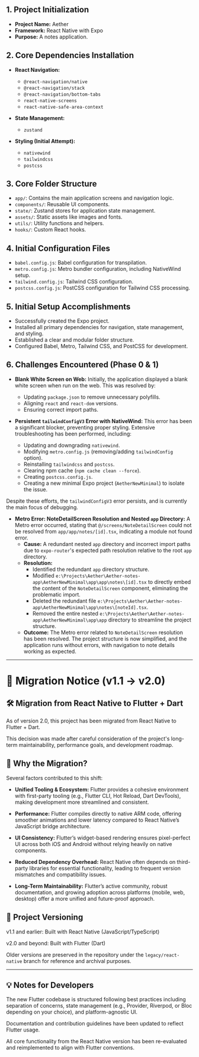 ## 1. Project Initialization

-   **Project Name:** Aether
-   **Framework:** React Native with Expo
-   **Purpose:** A notes application.

## 2. Core Dependencies Installation

-   **React Navigation:**
    -   `@react-navigation/native`
    -   `@react-navigation/stack`
    -   `@react-navigation/bottom-tabs`
    -   `react-native-screens`
    -   `react-native-safe-area-context`

-   **State Management:**
    -   `zustand`

-   **Styling (Initial Attempt):**
    -   `nativewind`
    -   `tailwindcss`
    -   `postcss`

## 3. Core Folder Structure

-   `app/`: Contains the main application screens and navigation logic.
-   `components/`: Reusable UI components.
-   `state/`: Zustand stores for application state management.
-   `assets/`: Static assets like images and fonts.
-   `utils/`: Utility functions and helpers.
-   `hooks/`: Custom React hooks.

## 4. Initial Configuration Files

-   `babel.config.js`: Babel configuration for transpilation.
-   `metro.config.js`: Metro bundler configuration, including NativeWind setup.
-   `tailwind.config.js`: Tailwind CSS configuration.
-   `postcss.config.js`: PostCSS configuration for Tailwind CSS processing.

## 5. Initial Setup Accomplishments

-   Successfully created the Expo project.
-   Installed all primary dependencies for navigation, state management, and styling.
-   Established a clear and modular folder structure.
-   Configured Babel, Metro, Tailwind CSS, and PostCSS for development.

## 6. Challenges Encountered (Phase 0 & 1)

-   **Blank White Screen on Web:** Initially, the application displayed a blank white screen when run on the web. This was resolved by:
    -   Updating `package.json` to remove unnecessary polyfills.
    -   Aligning `react` and `react-dom` versions.
    -   Ensuring correct import paths.

-   **Persistent `tailwindConfigV3` Error with NativeWind:** This error has been a significant blocker, preventing proper styling. Extensive troubleshooting has been performed, including:
    -   Updating and downgrading `nativewind`.
    -   Modifying `metro.config.js` (removing/adding `tailwindConfig` option).
    -   Reinstalling `tailwindcss` and `postcss`.
    -   Clearing npm cache (`npm cache clean --force`).
    -   Creating `postcss.config.js`.
    -   Creating a new minimal Expo project (`AetherNewMinimal`) to isolate the issue.

Despite these efforts, the `tailwindConfigV3` error persists, and is currently the main focus of debugging.

-   **Metro Error: NoteDetailScreen Resolution and Nested `app` Directory:** A Metro error occurred, stating that `@/screens/NoteDetailScreen` could not be resolved from `app/app/notes/[id].tsx`, indicating a module not found error.
    -   **Cause:** A redundant nested `app` directory and incorrect import paths due to `expo-router`'s expected path resolution relative to the root `app` directory.
    -   **Resolution:**
        -   Identified the redundant `app` directory structure.
        -   Modified `e:\Projects\Aether\Aether-notes-app\AetherNewMinimal\app\app\notes\[id].tsx` to directly embed the content of the `NoteDetailScreen` component, eliminating the problematic import.
        -   Deleted the redundant file `e:\Projects\Aether\Aether-notes-app\AetherNewMinimal\app\notes\[noteId].tsx`.
        -   Removed the entire nested `e:\Projects\Aether\Aether-notes-app\AetherNewMinimal\app\app` directory to streamline the project structure.
    -   **Outcome:** The Metro error related to `NoteDetailScreen` resolution has been resolved. The project structure is now simplified, and the application runs without errors, with navigation to note details working as expected.

---

# 🚀 Migration Notice (v1.1 → v2.0)

## 🛠️ Migration from React Native to Flutter + Dart

As of version 2.0, this project has been migrated from React Native to Flutter + Dart.

This decision was made after careful consideration of the project's long-term maintainability, performance goals, and development roadmap.

## 🔄 Why the Migration?

Several factors contributed to this shift:

-   **Unified Tooling & Ecosystem:** Flutter provides a cohesive environment with first-party tooling (e.g., Flutter CLI, Hot Reload, Dart DevTools), making development more streamlined and consistent.

-   **Performance:** Flutter compiles directly to native ARM code, offering smoother animations and lower latency compared to React Native’s JavaScript bridge architecture.

-   **UI Consistency:** Flutter’s widget-based rendering ensures pixel-perfect UI across both iOS and Android without relying heavily on native components.

-   **Reduced Dependency Overhead:** React Native often depends on third-party libraries for essential functionality, leading to frequent version mismatches and compatibility issues.

-   **Long-Term Maintainability:** Flutter’s active community, robust documentation, and growing adoption across platforms (mobile, web, desktop) offer a more unified and future-proof approach.


## 📁 Project Versioning

v1.1 and earlier: Built with React Native (JavaScript/TypeScript)

v2.0 and beyond: Built with Flutter (Dart)


Older versions are preserved in the repository under the `legacy/react-native` branch for reference and archival purposes.


---

## 💡 Notes for Developers

The new Flutter codebase is structured following best practices including separation of concerns, state management (e.g., Provider, Riverpod, or Bloc depending on your choice), and platform-agnostic UI.

Documentation and contribution guidelines have been updated to reflect Flutter usage.

All core functionality from the React Native version has been re-evaluated and reimplemented to align with Flutter conventions.